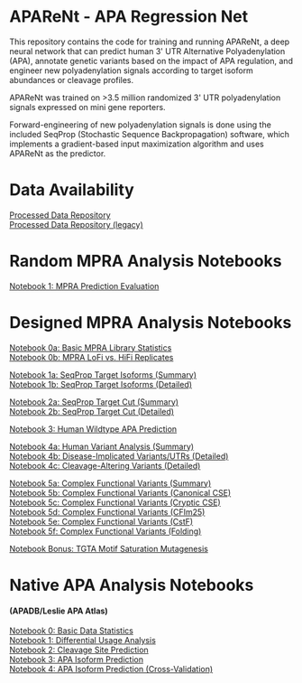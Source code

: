 # APAReNt - APA Regression Net
This repository contains the code for training and running APAReNt, a deep neural network that can predict human 3' UTR Alternative Polyadenylation (APA), annotate genetic variants based on the impact of APA regulation, and engineer new polyadenylation signals according to target isoform abundances or cleavage profiles.

APAReNt was trained on >3.5 million randomized 3' UTR polyadenylation signals expressed on mini gene reporters.

Forward-engineering of new polyadenylation signals is done using the included SeqProp (Stochastic Sequence Backpropagation) software, which implements a gradient-based input maximization algorithm and uses APAReNt as the predictor.

# Data Availability

[Processed Data Repository](https://drive.google.com/open?id=1qex3oY-rarsd7YowM7TxxUklLbLkUyOT)<br/>
[Processed Data Repository (legacy)](https://drive.google.com/open?id=1Q2tTIRIR0C3kL7stI51TPLdGMdbZ0WnV)<br/>

# Random MPRA Analysis Notebooks
[Notebook 1: MPRA Prediction Evaluation](analysis/evaluate_aparent_random_mpra_legacy.ipynb)<br/>

# Designed MPRA Analysis Notebooks
[Notebook 0a: Basic MPRA Library Statistics](analysis/analyze_aparent_designed_mpra_stats_legacy.ipynb)<br/>
[Notebook 0b: MPRA LoFi vs. HiFi Replicates](analysis/analyze_aparent_designed_mpra_lofi_vs_hifi_legacy.ipynb)<br/>

[Notebook 1a: SeqProp Target Isoforms (Summary)](analysis/analyze_aparent_designed_mpra_seqprop_iso_summary_legacy.ipynb)<br/>
[Notebook 1b: SeqProp Target Isoforms (Detailed)](analysis/analyze_aparent_designed_mpra_seqprop_iso_detailed_legacy.ipynb)<br/>

[Notebook 2a: SeqProp Target Cut (Summary)](analysis/analyze_aparent_designed_mpra_seqprop_cut_summary_legacy.ipynb)<br/>
[Notebook 2b: SeqProp Target Cut (Detailed)](analysis/analyze_aparent_designed_mpra_seqprop_cut_detailed_legacy.ipynb)<br/>

[Notebook 3: Human Wildtype APA Prediction](analysis/analyze_aparent_designed_mpra_wildtype_human_apa_legacy.ipynb)<br/>

[Notebook 4a: Human Variant Analysis (Summary)](analysis/analyze_aparent_designed_mpra_variant_summary_legacy.ipynb)<br/>
[Notebook 4b: Disease-Implicated Variants/UTRs (Detailed)](analysis/analyze_aparent_designed_mpra_pathogenic_utrs_legacy.ipynb)<br/>
[Notebook 4c: Cleavage-Altering Variants (Detailed)](analysis/analyze_aparent_designed_mpra_complex_cut_variants_legacy.ipynb)<br/>

[Notebook 5a: Complex Functional Variants (Summary)](analysis/analyze_aparent_designed_mpra_rare_functional_variants_summary_legacy.ipynb)<br/>
[Notebook 5b: Complex Functional Variants (Canonical CSE)](analysis/analyze_aparent_designed_mpra_rare_functional_variants_detailed_canonical_cse_legacy.ipynb)<br/>
[Notebook 5c: Complex Functional Variants (Cryptic CSE)](analysis/analyze_aparent_designed_mpra_rare_functional_variants_detailed_cryptic_cse_legacy.ipynb)<br/>
[Notebook 5d: Complex Functional Variants (CFIm25)](analysis/analyze_aparent_designed_mpra_rare_functional_variants_detailed_tgta_legacy.ipynb)<br/>
[Notebook 5e: Complex Functional Variants (CstF)](analysis/analyze_aparent_designed_mpra_rare_functional_variants_detailed_tgtct_legacy.ipynb)<br/>
[Notebook 5f: Complex Functional Variants (Folding)](analysis/analyze_aparent_designed_mpra_rare_functional_variants_detailed_folding_legacy.ipynb)<br/>

[Notebook Bonus: TGTA Motif Saturation Mutagenesis](analysis/analyze_aparent_designed_mpra_tgta_mutation_maps_legacy.ipynb)<br/>

# Native APA Analysis Notebooks
#### (APADB/Leslie APA Atlas)
[Notebook 0: Basic Data Statistics](analysis/analyze_leslie_apadb_celltypes_basic_stats_legacy.ipynb)<br/>
[Notebook 1: Differential Usage Analysis](analysis/analyze_leslie_apadb_celltypes_differential_usage_legacy.ipynb)<br/>
[Notebook 2: Cleavage Site Prediction](analysis/analyze_leslie_apadb_celltypes_cleavage_predictions_legacy.ipynb)<br/>
[Notebook 3: APA Isoform Prediction](analysis/analyze_leslie_apadb_celltypes_isoform_predictions_legacy.ipynb)<br/>
[Notebook 4: APA Isoform Prediction (Cross-Validation)](analysis/analyze_leslie_apadb_celltypes_crossvalidate_isoform_predictions_legacy.ipynb)<br/>
